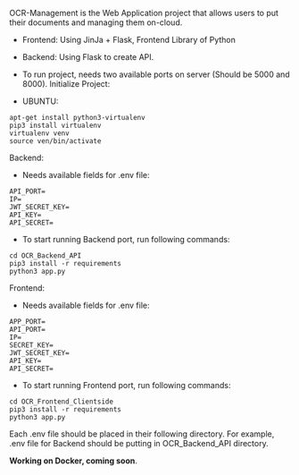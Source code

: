 OCR-Management is the Web Application project that allows users to put their documents and managing them on-cloud.

- Frontend: Using JinJa + Flask, Frontend Library of Python
- Backend: Using Flask to create API.

- To run project, needs two available ports on server (Should be 5000 and 8000).
Initialize Project:

- UBUNTU:
```
apt-get install python3-virtualenv
pip3 install virtualenv
virtualenv venv
source ven/bin/activate
```
Backend:
- Needs available fields for .env file:
```
API_PORT=
IP=
JWT_SECRET_KEY=
API_KEY=
API_SECRET=
```
- To start running Backend port, run following commands:
```
cd OCR_Backend_API
pip3 install -r requirements
python3 app.py
```

Frontend:
- Needs available fields for .env file:
```
APP_PORT=
API_PORT=
IP=
SECRET_KEY=
JWT_SECRET_KEY=
API_KEY=
API_SECRET=
```
- To start running Frontend port, run following commands:
```
cd OCR_Frontend_Clientside
pip3 install -r requirements
python3 app.py
```

Each .env file should be placed in their following directory. For example, .env file for Backend should be putting in OCR_Backend_API directory.

**Working on Docker, coming soon**.

